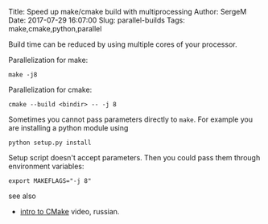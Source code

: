 Title: Speed up make/cmake build with multiprocessing
Author: SergeM
Date: 2017-07-29 16:07:00
Slug: parallel-builds
Tags: make,cmake,python,parallel


Build time can be reduced by using multiple cores of your processor.

Parallelization for make:
```
make -j8
```

Parallelization for cmake:
```
cmake --build <bindir> -- -j 8
```


Sometimes you cannot pass parameters directly to `make`. For example you are installing a python module using 
```
python setup.py install
```
Setup script doesn't accept parameters.
Then you could pass them through environment variables:
```
export MAKEFLAGS="-j 8"
```


see also
* [intro to CMake](https://programming.d3.ru/doklad-pro-cmake-s-konferentsii-c-russia2018-1783629/) video, russian.
